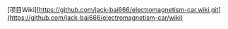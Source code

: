[项目Wiki][https://github.com/jack-bai666/electromagnetism-car.wiki.git](https://github.com/jack-bai666/electromagnetism-car/wiki)
